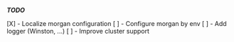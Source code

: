 ***TODO***

[X] - Localize morgan configuration
[ ] - Configure morgan by env
[ ] - Add logger (Winston, ...)
[ ] - Improve cluster support